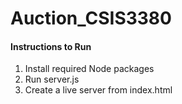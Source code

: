 # Auction_CSIS3380

#### Instructions to Run
1. Install required Node packages
2. Run server.js
3. Create a live server from index.html

